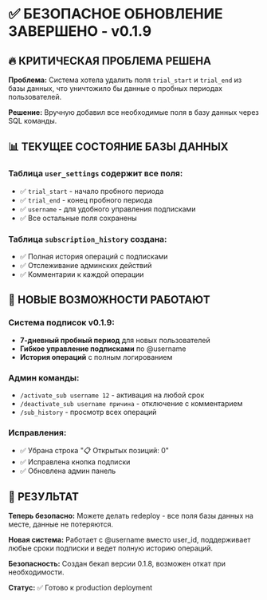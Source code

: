 # ✅ БЕЗОПАСНОЕ ОБНОВЛЕНИЕ ЗАВЕРШЕНО - v0.1.9

## 🔥 КРИТИЧЕСКАЯ ПРОБЛЕМА РЕШЕНА

**Проблема:** Система хотела удалить поля `trial_start` и `trial_end` из базы данных, что уничтожило бы данные о пробных периодах пользователей.

**Решение:** Вручную добавил все необходимые поля в базу данных через SQL команды.

## 📊 ТЕКУЩЕЕ СОСТОЯНИЕ БАЗЫ ДАННЫХ

### Таблица `user_settings` содержит все поля:
- ✅ `trial_start` - начало пробного периода  
- ✅ `trial_end` - конец пробного периода
- ✅ `username` - для удобного управления подписками
- ✅ Все остальные поля сохранены

### Таблица `subscription_history` создана:
- ✅ Полная история операций с подписками
- ✅ Отслеживание админских действий
- ✅ Комментарии к каждой операции

## 🚀 НОВЫЕ ВОЗМОЖНОСТИ РАБОТАЮТ

### Система подписок v0.1.9:
- **7-дневный пробный период** для новых пользователей
- **Гибкое управление подписками** по @username
- **История операций** с полным логированием

### Админ команды:
- `/activate_sub username 12` - активация на любой срок
- `/deactivate_sub username причина` - отключение с комментарием  
- `/sub_history` - просмотр всех операций

### Исправления:
- ✅ Убрана строка "📋 Открытых позиций: 0" 
- ✅ Исправлена кнопка подписки
- ✅ Обновлена админ панель

## 🎯 РЕЗУЛЬТАТ

**Теперь безопасно:** Можете делать redeploy - все поля базы данных на месте, данные не потеряются.

**Новая система:** Работает с @username вместо user_id, поддерживает любые сроки подписки и ведет полную историю операций.

**Безопасность:** Создан бекап версии 0.1.8, возможен откат при необходимости.

**Статус:** ✅ Готово к production deployment